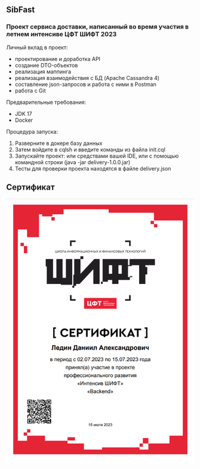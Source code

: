 ## SibFast
### Проект сервиса доставки, написанный во время участия в летнем интенсиве ЦФТ ШИФТ 2023

Личный вклад в проект:
* проектирование и доработка API
* создание DTO-объектов
* реализация маппинга
* реализация взаимодействия с БД (Apache Cassandra 4)
* составление json-запросов и работа с ними в Postman
* работа с Git

Предварительные требования:
* JDK 17
* Docker

Процедура запуска:
1. Разверните в докере базу данных
2. Затем войдите в cqlsh и введите команды из файла init.cql
3. Запускайте проект: или средствами вашей IDE, или с помощью командной строки (java -jar delivery-1.0.0.jar)
4. Тесты для проверки проекта находятся в файле delivery.json

## Сертификат
<img align="left" alt="C" src="https://github.com/MacIT54/SibFast/blob/main/docs/cf.png" />
